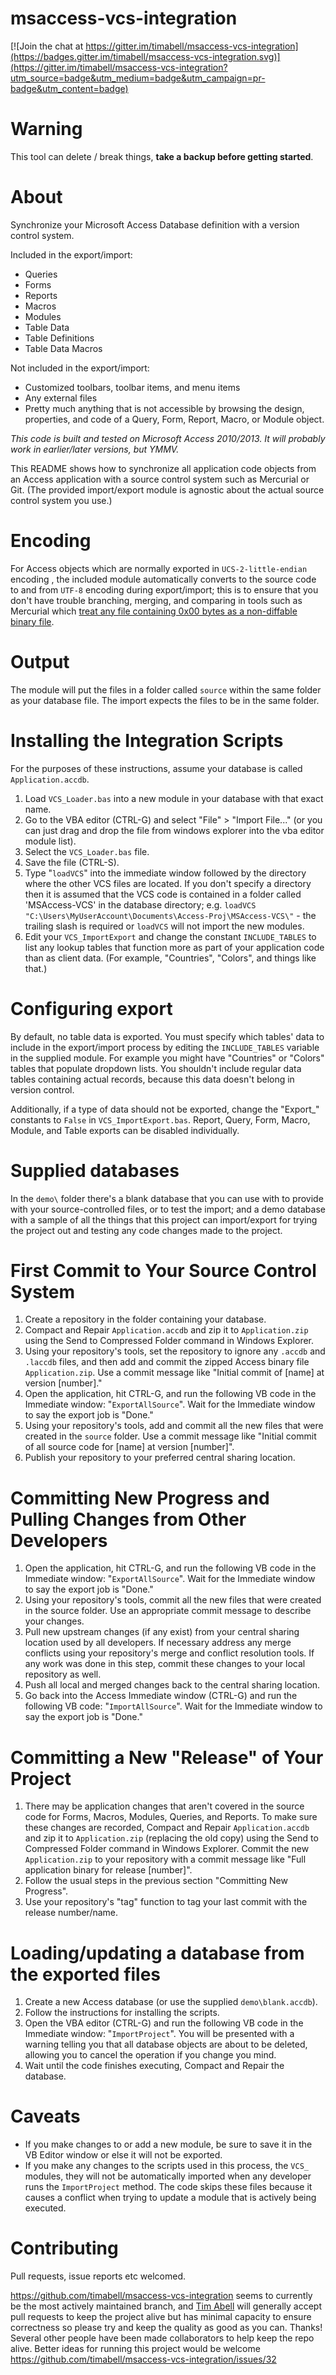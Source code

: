 msaccess-vcs-integration
========================

[![Join the chat at https://gitter.im/timabell/msaccess-vcs-integration](https://badges.gitter.im/timabell/msaccess-vcs-integration.svg)](https://gitter.im/timabell/msaccess-vcs-integration?utm_source=badge&utm_medium=badge&utm_campaign=pr-badge&utm_content=badge)

# Warning

This tool can delete / break things, **take a backup before getting started**.

# About

Synchronize your Microsoft Access Database definition with a version control system.

Included in the export/import:

* Queries
* Forms
* Reports
* Macros
* Modules
* Table Data
* Table Definitions
* Table Data Macros

Not included in the export/import:

* Customized toolbars, toolbar items, and menu items
* Any external files
* Pretty much anything that is not accessible by browsing the design, properties, and code of a Query, Form, Report, Macro, or Module object.

*This code is built and tested on Microsoft Access 2010/2013. It will probably work in earlier/later versions, but YMMV.*

This README shows how to synchronize all application code objects from an Access application with a source control system such as Mercurial or Git. (The provided import/export module is agnostic about the actual source control system you use.)

# Encoding

For Access objects which are normally exported in `UCS-2-little-endian` encoding , the included module automatically converts to the source code to and from `UTF-8` encoding during export/import; this is to ensure that you don't have trouble branching, merging, and comparing in tools such as Mercurial which [treat any file containing 0x00 bytes as a non-diffable binary file](https://www.mercurial-scm.org/wiki/BinaryFiles).

# Output

The module will put the files in a folder called `source` within the same folder as your database file. The import expects the files to be in the same folder.


# Installing the Integration Scripts

For the purposes of these instructions, assume your database is called `Application.accdb`.

1. Load `VCS_Loader.bas` into a new module in your database with that exact name.
 1. Go to the VBA editor (CTRL-G) and select "File" > "Import File..."
    (or you can just drag and drop the file from windows explorer into the vba editor module list).
 2. Select the `VCS_Loader.bas` file.
 3. Save the file (CTRL-S).
2. Type "`loadVCS`" into the immediate window followed by the directory where the other VCS files are located. If you don't specify a directory then it is assumed that the VCS code is contained in a folder called 'MSAccess-VCS' in the database directory;
e.g. `loadVCS "C:\Users\MyUserAccount\Documents\Access-Proj\MSAccess-VCS\"` - the trailing slash is required
or `loadVCS` will not import the new modules.
3. Edit your `VCS_ImportExport` and change the constant `INCLUDE_TABLES` to list any lookup tables that function more as part of your application code than as client data. (For example, "Countries", "Colors", and things like that.)

# Configuring export

By default, no table data is exported. You must specify which tables' data to include in the export/import process by editing the `INCLUDE_TABLES` variable in the supplied module. For example you might have "Countries" or "Colors" tables that populate dropdown lists. You shouldn't include regular data tables containing actual records, because this data doesn't belong in version control.

Additionally, if a type of data should not be exported, change the "Export_" constants to `False` in `VCS_ImportExport.bas`. Report, Query, Form, Macro, Module, and Table exports can be disabled individually.

# Supplied databases

In the `demo\` folder there's a blank database that you can use with to provide with your source-controlled files, or to test the import; and a demo database with a sample of all the things that this project can import/export for trying the project out and testing any code changes made to the project.

# First Commit to Your Source Control System

1. Create a repository in the folder containing your database.
2. Compact and Repair `Application.accdb` and zip it to `Application.zip` using the Send to Compressed Folder command in Windows Explorer.
3. Using your repository's tools, set the repository to ignore any `.accdb` and `.laccdb` files, and then add and commit the zipped Access binary file `Application.zip`. Use a commit message like "Initial commit of [name] at version [number]."
4. Open the application, hit CTRL-G, and run the following VB code in the Immediate window: "`ExportAllSource`". Wait for the Immediate window to say the export job is "Done."
5. Using your repository's tools, add and commit all the new files that were created in the `source` folder. Use a commit message like "Initial commit of all source code for [name] at version [number]".
6. Publish your repository to your preferred central sharing location.

# Committing New Progress and Pulling Changes from Other Developers

1. Open the application, hit CTRL-G, and run the following VB code in the Immediate window: "`ExportAllSource`". Wait for the Immediate window to say the export job is "Done."
2. Using your repository's tools, commit all the new files that were created in the source folder. Use an appropriate commit message to describe your changes.
3. Pull new upstream changes (if any exist) from your central sharing location used by all developers. If necessary address any merge conflicts using your repository's merge and conflict resolution tools. If any work was done in this step, commit these changes to your local repository as well.
4. Push all local and merged changes back to the central sharing location.
5. Go back into the Access Immediate window (CTRL-G) and run the following VB code: "`ImportAllSource`". Wait for the Immediate window to say the export job is "Done."

# Committing a New "Release" of Your Project

1. There may be application changes that aren't covered in the source code for Forms, Macros, Modules, Queries, and Reports. To make sure these changes are recorded, Compact and Repair `Application.accdb` and zip it to `Application.zip` (replacing the old copy) using the Send to Compressed Folder command in Windows Explorer. Commit the new `Application.zip` to your repository with a commit message like "Full application binary for release [number]".
2. Follow the usual steps in the previous section "Committing New Progress".
3. Use your repository's "tag" function to tag your last commit with the release number/name.

# Loading/updating a database from the exported files

1. Create a new Access database (or use the supplied `demo\blank.accdb`).
2. Follow the instructions for installing the scripts.
3. Open the VBA editor (CTRL-G) and run the following VB code in the Immediate window: "`ImportProject`". You will be presented with a warning telling you that all database objects are about to be deleted, allowing you to cancel the operation if you change you mind.
4. Wait until the code finishes executing, Compact and Repair the database.

# Caveats

* If you make changes to or add a new module, be sure to save it in the VB Editor window or else it will not be exported.
* If you make any changes to the scripts used in this process, the `VCS_` modules, they will not be automatically imported when any developer runs the `ImportProject` method. The code skips these files because it causes a conflict when trying to update a module that is actively being executed.

# Contributing

Pull requests, issue reports etc welcomed.

https://github.com/timabell/msaccess-vcs-integration seems to currently be the
most actively maintained branch, and [Tim Abell](https://github.com/timabell)
will generally accept pull requests to keep the project alive but has minimal
capacity to ensure correctness so please try and keep the quality as good as
you can. Thanks! Several other people have been made collaborators to help
keep the repo alive. Better ideas for running this project would be welcome
https://github.com/timabell/msaccess-vcs-integration/issues/32
